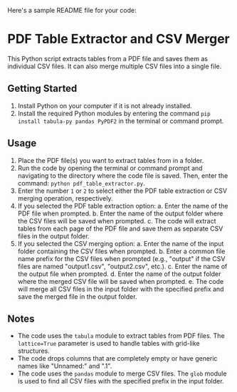 Here's a sample README file for your code:

# PDF Table Extractor and CSV Merger

This Python script extracts tables from a PDF file and saves them as individual CSV files. It can also merge multiple CSV files into a single file.

## Getting Started

1. Install Python on your computer if it is not already installed.
2. Install the required Python modules by entering the command `pip install tabula-py pandas PyPDF2` in the terminal or command prompt.

## Usage

1. Place the PDF file(s) you want to extract tables from in a folder.
2. Run the code by opening the terminal or command prompt and navigating to the directory where the code file is saved. Then, enter the command: `python pdf_table_extractor.py`.
3. Enter the number `1` or `2` to select either the PDF table extraction or CSV merging operation, respectively.
4. If you selected the PDF table extraction option:
   a. Enter the name of the PDF file when prompted.
   b. Enter the name of the output folder where the CSV files will be saved when prompted.
   c. The code will extract tables from each page of the PDF file and save them as separate CSV files in the output folder.
5. If you selected the CSV merging option:
   a. Enter the name of the input folder containing the CSV files when prompted.
   b. Enter a common file name prefix for the CSV files when prompted (e.g., "output" if the CSV files are named "output1.csv", "output2.csv", etc.).
   c. Enter the name of the output file when prompted.
   d. Enter the name of the output folder where the merged CSV file will be saved when prompted.
   e. The code will merge all CSV files in the input folder with the specified prefix and save the merged file in the output folder.

## Notes

- The code uses the `tabula` module to extract tables from PDF files. The `lattice=True` parameter is used to handle tables with grid-like structures.
- The code drops columns that are completely empty or have generic names like "Unnamed:" and ".1".
- The code uses the `pandas` module to merge CSV files. The `glob` module is used to find all CSV files with the specified prefix in the input folder.
